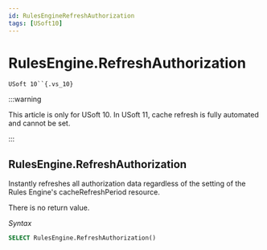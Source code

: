 ```yaml
---
id: RulesEngineRefreshAuthorization
tags: [USoft10]
---
```

# RulesEngine.RefreshAuthorization

`USoft 10``{.vs_10}`


:::warning

This article is only for USoft 10. In USoft 11, cache refresh is fully automated and cannot be set.

:::

## **RulesEngine.RefreshAuthorization**

Instantly refreshes all authorization data regardless of the setting of the Rules Engine's cacheRefreshPeriod resource.

There is no return value.

*Syntax*

```sql
SELECT RulesEngine.RefreshAuthorization()
```

 